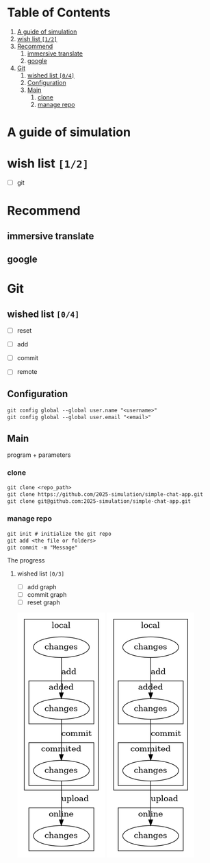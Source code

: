 
# Table of Contents

1.  [A guide of simulation](#orgfbfe93a)
2.  [wish list <code>[1/2]</code>](#org873f247)
3.  [Recommend](#org0f4e5c8)
    1.  [immersive translate](#org501821e)
    2.  [google](#orgfb0d13d)
4.  [Git](#org1a6f1a4)
    1.  [wished list <code>[0/4]</code>](#org9ac7aa6)
    2.  [Configuration](#org8be37ec)
    3.  [Main](#orgfef94b9)
        1.  [clone](#org3986168)
        2.  [manage repo](#org2febc08)


<a id="orgfbfe93a"></a>

# A guide of simulation


<a id="org873f247"></a>

# wish list <code>[1/2]</code>

-   [ ] git


<a id="org0f4e5c8"></a>

# Recommend


<a id="org501821e"></a>

## immersive translate


<a id="orgfb0d13d"></a>

## google


<a id="org1a6f1a4"></a>

# Git


<a id="org9ac7aa6"></a>

## wished list <code>[0/4]</code>

-   [ ] reset
-   [ ] add
-   [ ] commit
-   [ ] remote


<a id="org8be37ec"></a>

## Configuration

    git config global --global user.name "<username>"
    git config global --global user.email "<email>"


<a id="orgfef94b9"></a>

## Main

program + parameters


<a id="org3986168"></a>

### clone

    git clone <repo_path>
    git clone https://github.com/2025-simulation/simple-chat-app.git
    git clone git@github.com:2025-simulation/simple-chat-app.git


<a id="org2febc08"></a>

### manage repo

    git init # initialize the git repo
    git add <the file or folders>
    git commit -m "Message"

The progress

1.  wished list <code>[0/3]</code>

    -   [ ] add graph
    -   [ ] commit graph
    -   [ ] reset graph
    
    ![img](./images/git-local.png)
    ![img](./images/git-local.png)

